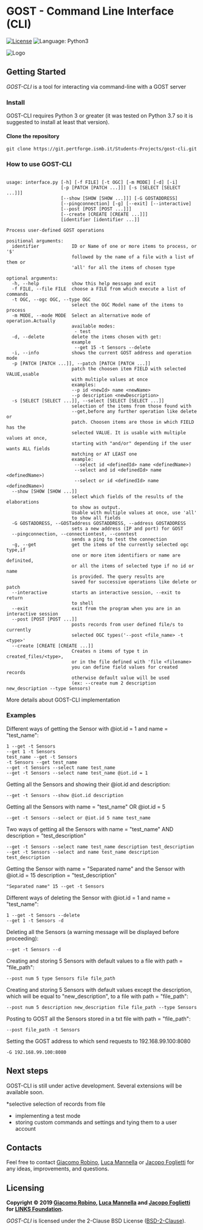 # GOST - Command Line Interface (CLI)

[![License](https://img.shields.io/badge/License-BSD%202--Clause-orange.svg)](https://opensource.org/licenses/BSD-2-Clause)
![Language: Python3](https://img.shields.io/badge/language-python3-blue.svg)

![Logo](images/example.png)


## Getting Started
*GOST-CLI* is a tool for interacting via command-line with a GOST
server

### Install
GOST-CLI requires Python 3 or greater (it was tested on Python 3.7 so it is suggested to install at least that version).

#### Clone the repository
```
git clone https://git.pertforge.ismb.it/Students-Projects/gost-cli.git
```


### How to use GOST-CLI
```

usage: interface.py [-h] [-f FILE] [-t OGC] [-m MODE] [-d] [-i]
                    [-p [PATCH [PATCH ...]]] [-s [SELECT [SELECT ...]]]
                    [--show [SHOW [SHOW ...]]] [-G GOSTADDRESS]
                    [--pingconnection] [-g] [--exit] [--interactive]
                    [--post [POST [POST ...]]]
                    [--create [CREATE [CREATE ...]]]
                    [identifier [identifier ...]]

Process user-defined GOST operations

positional arguments:
  identifier            ID or Name of one or more items to process, or '$'
                        followed by the name of a file with a list of them or
                        'all' for all the items of chosen type

optional arguments:
  -h, --help            show this help message and exit
  -f FILE, --file FILE  choose a FILE from which execute a list of commands
  -t OGC, --ogc OGC, --type OGC
                        select the OGC Model name of the items to process
  -m MODE, --mode MODE  Select an alternative mode of operation.Actually
                        available modes: 
                         - test
  -d, --delete          delete the items chosen with get: 
                        example
                         --get 15 -t Sensors --delete
  -i, --info            shows the current GOST address and operation mode
  -p [PATCH [PATCH ...]], --patch [PATCH [PATCH ...]]
                        patch the choosen item FIELD with selected VALUE,usable
                        with multiple values at once 
                        examples: 
                        --p id <newId> name <newName>
                        --p description <newDescription> 
  -s [SELECT [SELECT ...]], --select [SELECT [SELECT ...]]
                        selection of the items from those found with
                        --get,before any further operation like delete or
                        patch. Choosen items are those in which FIELD has the
                        selected VALUE. It is usable with multiple values at once,
                        starting with "and/or" depending if the user wants ALL fields
                        matching or AT LEAST one
                        example: 
                         --select id <definedId> name <definedName>)
                         --select and id <definedId> name <definedName>)
                         --select or id <definedId> name <definedName>)
  --show [SHOW [SHOW ...]]
                        select which fields of the results of the elaborations 
                        to show as output.
                        Usable with multiple values at once, use 'all'
                        to show all fields
  -G GOSTADDRESS, --GOSTaddress GOSTADDRESS, --address GOSTADDRESS
                        sets a new address (IP and port) for GOST
  --pingconnection, --connectiontest, --conntest
                        sends a ping to test the connection
  -g, --get             get the items of the currently selected ogc type,if
                        one or more item identifiers or name are definited,
                        or all the items of selected type if no id or name 
                        is provided. The query results are
                        saved for successive operations like delete or patch
  --interactive         starts an interactive session, --exit to return
                        to shell
  --exit                exit from the program when you are in an interactive session
  --post [POST [POST ...]]
                        posts records from user defined file/s to currently
                        selected OGC types('--post <file_name> -t <type>'
  --create [CREATE [CREATE ...]]
                        Creates n items of type t in created_files/<type>,
                        or in the file defined with 'file <filename>
                        you can define field values for created records
                        otherwise default value will be used
                        (ex: --create num 2 description new_description --type Sensors)
```

More details about GOST-CLI implementation

### Examples
Different ways of getting the Sensor with @iot.id = 1 
and name = "test_name":
```
1 --get -t Sensors
--get 1 -t Sensors
test_name --get -t Sensors
-t Sensors --get test_name
--get -t Sensors --select name test_name
--get -t Sensors --select name test_name @iot.id = 1

```
Getting all the Sensors and showing their
@iot.id and description:
```
--get -t Sensors --show @iot.id description
```

Getting all the Sensors with name = "test_name" OR @iot.id = 5
```
--get -t Sensors --select or @iot.id 5 name test_name
```

Two ways of getting all the Sensors with 
name = "test_name" AND description = "test_description"
```
--get -t Sensors --select name test_name description test_description
--get -t Sensors --select and name test_name description test_description

```


Getting the Sensor with 
name = "Separated name" and the Sensor with @iot.id = 15
description = "test_description"
```
"Separated name" 15 --get -t Sensors

```

Different ways of deleting the Sensor with @iot.id = 1 
and name = "test_name":
```
1 --get -t Sensors --delete
--get 1 -t Sensors -d
```

Deleting all the Sensors (a warning message will be displayed before proceeding):
```
--get -t Sensors --d
```

Creating and storing 5 Sensors with default values to a file with path = "file_path":
```
--post num 5 type Sensors file file_path
```

Creating and storing 5 Sensors with default values except the description, which will be
 equal to "new_description", to a file with path = "file_path":
```
--post num 5 description new_description file file_path --type Sensors
```

Posting to GOST all the Sensors stored in a txt file with path = "file_path":
```
--post file_path -t Sensors
```

Setting the GOST address to which send requests to 192.168.99.100:8080
```
-G 192.168.99.100:8080
```


## Next steps
GOST-CLI is still under active development. Several extensions will be available soon.

*selective selection of records from file
* implementing a test mode
* storing custom commands and settings and tying them to a user account


## Contacts
Feel free to contact [Giacomo Robino](http://giacomo.robino.it), [Luca Mannella](http://ismb.it/luca.mannella) or [Jacopo Foglietti](http://ismb.it/jacopo.foglietti/)
for any ideas, improvements, and questions.


## Licensing
**Copyright © 2019 [Giacomo Robino](http://ismb.it/giacomo.robino/), [Luca Mannella](http://ismb.it/luca.mannella) 
 and [Jacopo Foglietti](http://ismb.it/jacopo.foglietti/)
 for [LINKS Foundation](http://linksfoundation.com/).**

*GOST-CLI* is licensed under the 2-Clause BSD License ([BSD-2-Clause](https://opensource.org/licenses/BSD-2-Clause)).
